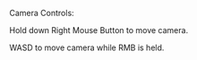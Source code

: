 Camera Controls:

Hold down Right Mouse Button to move camera.

WASD to move camera while RMB is held.
